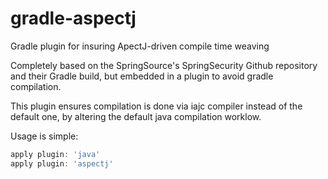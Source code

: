 gradle-aspectj
==============

Gradle plugin for insuring ApectJ-driven compile time weaving

Completely based on the SpringSource's SpringSecurity Github repository and their Gradle build,
but embedded in a plugin to avoid gradle compilation.

This plugin ensures compilation is done via iajc compiler instead of the default one, by
altering the default java compilation worklow.

Usage is simple:

```groovy
apply plugin: 'java'
apply plugin: 'aspectj'
```

